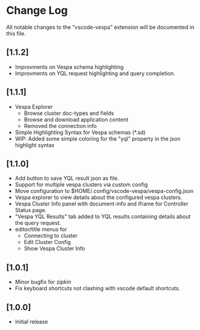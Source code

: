 # Change Log

All notable changes to the "vscode-vespa" extension will be documented in this file.

## [1.1.2]

- Improvments on Vespa schema highlighting
- Improvments on YQL request highlighting and query completion.

## [1.1.1]

- Vespa Explorer
  - Browse cluster doc-types and fields
  - Browse and download application content
  - Removed the connection info
- Simple Highlighting Syntax for Vespa schemas (*.sd)
- WIP: Added some simple coloring for the "yql" property in the json highlight syntax


## [1.1.0]

- Add button to save YQL result json as file.
- Support for multiple vespa clusters via custom config 
- Move configuration to $HOME/.config/vscode-vespa/vespa-config.json
- Vespa explorer to view details about the configured vespa clusters.
- Vespa Cluster Info panel with document-info and iframe for Controller Status page.
- "Vespa YQL Results" tab added to YQL results containing details about the query request.
- editor/title menus for
  - Connecting to cluster
  - Edit Cluster Config 
  - Show Vespa Cluster Info


## [1.0.1]

- Minor bugfix for zipkin
- Fix keyboard shortcuts not clashing with vscode default shortcuts.

## [1.0.0]

- Initial release
